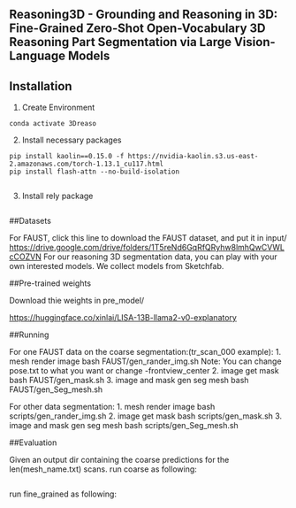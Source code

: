 ## Reasoning3D - Grounding and Reasoning in 3D: Fine-Grained Zero-Shot Open-Vocabulary 3D Reasoning Part Segmentation via Large Vision-Language Models 



## Installation

1. Create Environment
```conda create -n 3Dreason python=3.8
conda activate 3Dreaso
```

2. Install necessary packages
```pip install torch==1.13.1+cu117 torchvision==0.14.1+cu117 torchaudio==0.13.1 --extra-index-url https://download.pytorch.org/whl/cu117
pip install kaolin==0.15.0 -f https://nvidia-kaolin.s3.us-east-2.amazonaws.com/torch-1.13.1_cu117.html
pip install flash-attn --no-build-isolation
```

```pip install -r requirements.txt
```

3. Install rely package
```pip install -e .
```

##Datasets

For FAUST, click this line to download the FAUST dataset, and put it in input/
    https://drive.google.com/drive/folders/1T5reNd6GqRfQRyhw8lmhQwCVWLcCOZVN
For our reasoning 3D segmentation data, you can play with your own interested models. We collect models from Sketchfab. 


##Pre-trained weights

Download thie weights in pre_model/

https://huggingface.co/xinlai/LISA-13B-llama2-v0-explanatory


##Running

For one FAUST data on the coarse segmentation:(tr_scan_000 example):
    1. mesh render image
    bash FAUST/gen_rander_img.sh
    Note: You can change pose.txt to what you want or change -frontview_center
    2. image get mask
    bash FAUST/gen_mask.sh
    3. image and mask gen seg mesh
    bash FAUST/gen_Seg_mesh.sh

For other data segmentation:
    1. mesh render image
    bash scripts/gen_rander_img.sh
    2. image get mask
    bash scripts/gen_mask.sh
    3. image and mask gen seg mesh
    bash scripts/gen_Seg_mesh.sh

##Evaluation

Given an output dir containing the coarse predictions for the len(mesh_name.txt) scans.
run coarse as following:
```python evaluate.py -output_dir outputs/ -mesh_name input/FAUST/mesh_name.txt
```

run fine_grained as following:
```python evaluate.py -fine_grained -output_dir outputs/ -mesh_name input/FAUST/mesh_name.txt
```


